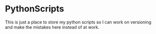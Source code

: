 # PythonScripts
This is just a place to store my python scripts so I can work on versioning and make the mistakes here instead of at work.
